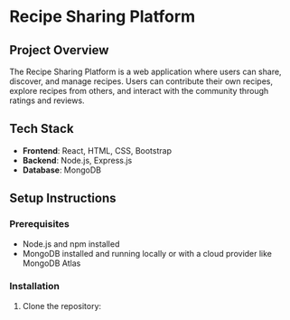 # Recipe Sharing Platform

## Project Overview
The Recipe Sharing Platform is a web application where users can share, discover, and manage recipes. Users can contribute their own recipes, explore recipes from others, and interact with the community through ratings and reviews.

## Tech Stack
- **Frontend**: React, HTML, CSS, Bootstrap
- **Backend**: Node.js, Express.js
- **Database**: MongoDB

## Setup Instructions

### Prerequisites
- Node.js and npm installed
- MongoDB installed and running locally or with a cloud provider like MongoDB Atlas

### Installation
1. Clone the repository:
